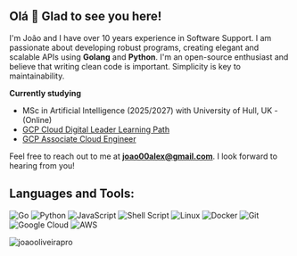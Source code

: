 ## Olá 👋 Glad to see you here!

I'm João and I have over 10 years experience in Software Support. I am passionate about developing robust programs, creating elegant and scalable APIs using **Golang** and **Python**. I'm an open-source enthusiast and believe that writing clean code is important. Simplicity is key to maintainability.

**Currently studying**
- MSc in Artificial Intelligence (2025/2027) with University of Hull, UK - (Online)
- [GCP Cloud Digital Leader Learning Path](https://www.cloudskillsboost.google/paths/9)
- [GCP Associate Cloud Engineer](https://www.cloudskillsboost.google/paths/11)

Feel free to reach out to me at **joao00alex@gmail.com**. I look forward to hearing from you!

## Languages and Tools:

![Go](https://img.shields.io/badge/go-%2300ADD8.svg?style=for-the-badge&logo=go&logoColor=white)
![Python](https://img.shields.io/badge/python-3670A0?style=for-the-badge&logo=python&logoColor=ffdd54)
![JavaScript](https://img.shields.io/badge/javascript-%23323330.svg?style=for-the-badge&logo=javascript&logoColor=%23F7DF1E)
![Shell Script](https://img.shields.io/badge/shell_script-%23121011.svg?style=for-the-badge&logo=gnu-bash&logoColor=white)
![Linux](https://img.shields.io/badge/Linux-FCC624?style=for-the-badge&logo=linux&logoColor=black)
![Docker](https://img.shields.io/badge/docker-%230db7ed.svg?style=for-the-badge&logo=docker&logoColor=white)
![Git](https://img.shields.io/badge/git-%23F05033.svg?style=for-the-badge&logo=git&logoColor=white)
![Google Cloud](https://img.shields.io/badge/Google%20Cloud-4285F4?&style=for-the-badge&logo=Google%20Cloud&logoColor=white)
![AWS](https://img.shields.io/badge/AWS-232F3E?style=for-the-badge&logo=amazonwebservices&logoColor=white)

<p><img align="left" src="https://github-readme-stats.vercel.app/api/top-langs?username=joaooliveirapro&show_icons=true&locale=en&layout=compact" alt="joaooliveirapro" /></p>
